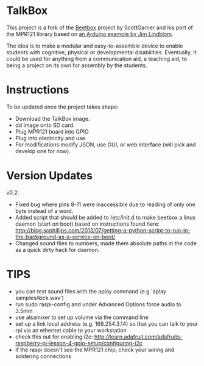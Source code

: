TalkBox
=======

This project is a fork of the [Beetbox](http://scott.j38.net/interactive/beetbox/) project by ScottGarner and his port of the MPR121 library based on [an Arduino example by Jim Lindblom](http://bildr.org/2011/05/mpr121_arduino/).

The idea is to make a modular and easy-to-assemble device to enable students with cognitive, physical or developmental disabilities. Eventually, it could be used for anything from a communication aid, a teaching aid, to being a project on its own for assembly by the students.

Instructions
============

To be updated once the project takes shape:

- Download the TalkBox image.
- dd image onto SD card.
- Plug MPR121 board into GPIO
- Plug into electricity and use
- For modifications modify JSON, use GUI, or web interface (will pick and develop one for now).


Version Updates
===============

v0.2:
- Fixed bug where pins 8-11 were inaccessible due to reading of only one byte instead of a word.
- Added script that should be added to /etc/init.d to make beetbox a linux daemon (start on boot) based on instructions found here: http://blog.scphillips.com/2013/07/getting-a-python-script-to-run-in-the-background-as-a-service-on-boot/
- Changed sound files to numbers, made them absolute paths in the code as a quick dirty hack for daemon.

TIPS
====

- you can test sound files with the aplay command (e.g 'aplay samples/kick.wav')
- run sudo raspi-config and under Advanced Options force audio to 3.5mm
- use alsamixer to set up volume via the command line
- set up a link local address (e.g. 169.254.3.14) so that you can talk to your rpi via an ethernet cable to your workstation
- check this out for enabling i2c: http://learn.adafruit.com/adafruits-raspberry-pi-lesson-4-gpio-setup/configuring-i2c
- if the raspi doesn't see the MPR121 chip, check your wiring and soldering connections
